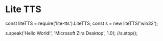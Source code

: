 # Lite TTS

const liteTTS = require('lite-tts').LiteTTS;
const s = new liteTTS('win32');
 
s.speak('Hello World!', 'Microsoft Zira Desktop', 1.0);
//s.stop();